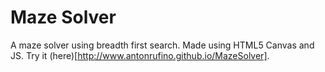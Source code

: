 Maze Solver
====

A maze solver using breadth first search. Made using HTML5 Canvas and JS. Try it (here)[http://www.antonrufino.github.io/MazeSolver].
